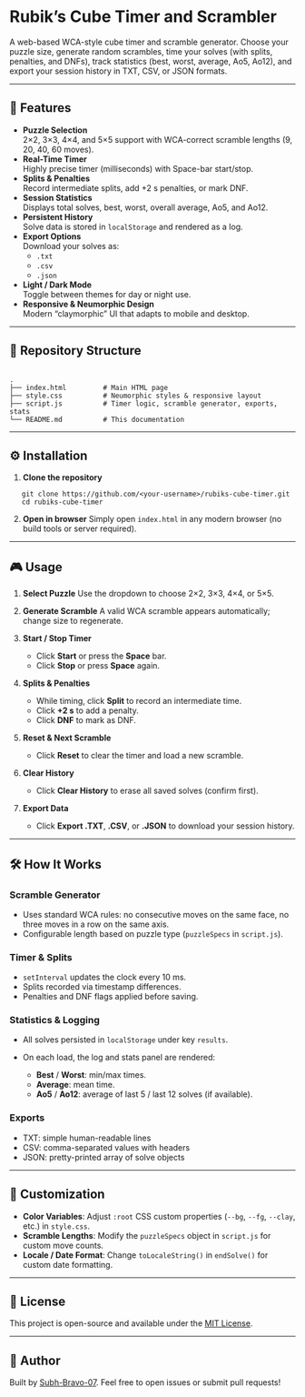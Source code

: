 # Rubik’s Cube Timer and Scrambler

A web-based WCA-style cube timer and scramble generator. Choose your puzzle size, generate random scrambles, time your solves (with splits, penalties, and DNFs), track statistics (best, worst, average, Ao5, Ao12), and export your session history in TXT, CSV, or JSON formats.

---

## 🚀 Features

- **Puzzle Selection**  
  2×2, 3×3, 4×4, and 5×5 support with WCA-correct scramble lengths (9, 20, 40, 60 moves).
- **Real-Time Timer**  
  Highly precise timer (milliseconds) with Space-bar start/stop.
- **Splits & Penalties**  
  Record intermediate splits, add +2 s penalties, or mark DNF.
- **Session Statistics**  
  Displays total solves, best, worst, overall average, Ao5, and Ao12.
- **Persistent History**  
  Solve data is stored in `localStorage` and rendered as a log.
- **Export Options**  
  Download your solves as:
  - `.txt`
  - `.csv`
  - `.json`
- **Light / Dark Mode**  
  Toggle between themes for day or night use.
- **Responsive & Neumorphic Design**  
  Modern “claymorphic” UI that adapts to mobile and desktop.

---

## 📂 Repository Structure

```

.
├── index.html         # Main HTML page
├── style.css          # Neumorphic styles & responsive layout
├── script.js          # Timer logic, scramble generator, exports, stats
└── README.md          # This documentation

````

---

## ⚙️ Installation

1. **Clone the repository**  
```
   git clone https://github.com/<your-username>/rubiks-cube-timer.git
   cd rubiks-cube-timer
````

2. **Open in browser**
   Simply open `index.html` in any modern browser (no build tools or server required).

---

## 🎮 Usage

1. **Select Puzzle**
   Use the dropdown to choose 2×2, 3×3, 4×4, or 5×5.
2. **Generate Scramble**
   A valid WCA scramble appears automatically; change size to regenerate.
3. **Start / Stop Timer**

   * Click **Start** or press the **Space** bar.
   * Click **Stop** or press **Space** again.
4. **Splits & Penalties**

   * While timing, click **Split** to record an intermediate time.
   * Click **+2 s** to add a penalty.
   * Click **DNF** to mark as DNF.
5. **Reset & Next Scramble**

   * Click **Reset** to clear the timer and load a new scramble.
6. **Clear History**

   * Click **Clear History** to erase all saved solves (confirm first).
7. **Export Data**

   * Click **Export .TXT**, **.CSV**, or **.JSON** to download your session history.

---

## 🛠️ How It Works

### Scramble Generator

* Uses standard WCA rules: no consecutive moves on the same face, no three moves in a row on the same axis.
* Configurable length based on puzzle type (`puzzleSpecs` in `script.js`).

### Timer & Splits

* `setInterval` updates the clock every 10 ms.
* Splits recorded via timestamp differences.
* Penalties and DNF flags applied before saving.

### Statistics & Logging

* All solves persisted in `localStorage` under key `results`.
* On each load, the log and stats panel are rendered:

  * **Best** / **Worst**: min/max times.
  * **Average**: mean time.
  * **Ao5** / **Ao12**: average of last 5 / last 12 solves (if available).

### Exports

* TXT: simple human-readable lines
* CSV: comma-separated values with headers
* JSON: pretty-printed array of solve objects

---

## 🎨 Customization

* **Color Variables**: Adjust `:root` CSS custom properties (`--bg`, `--fg`, `--clay`, etc.) in `style.css`.
* **Scramble Lengths**: Modify the `puzzleSpecs` object in `script.js` for custom move counts.
* **Locale / Date Format**: Change `toLocaleString()` in `endSolve()` for custom date formatting.

---

## 📜 License

This project is open-source and available under the [MIT License](LICENSE).

---

## 👤 Author

Built by [Subh-Bravo-07](https://github.com/Subh-Bravo-07). Feel free to open issues or submit pull requests!

```
```
